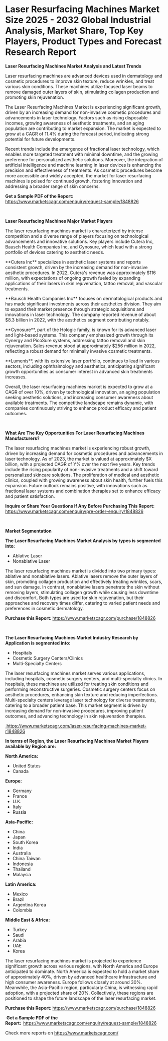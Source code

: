 <p><h1>Laser Resurfacing Machines Market Size 2025 - 2032 Global Industrial Analysis, Market Share, Top Key Players, Product Types and Forecast Research Report</h1></p><p><strong>Laser Resurfacing Machines Market Analysis and Latest Trends</strong></p>
<p><p>Laser resurfacing machines are advanced devices used in dermatology and cosmetic procedures to improve skin texture, reduce wrinkles, and treat various skin conditions. These machines utilize focused laser beams to remove damaged outer layers of skin, stimulating collagen production and promoting skin rejuvenation. </p><p>The Laser Resurfacing Machines Market is experiencing significant growth, driven by an increasing demand for non-invasive cosmetic procedures and advancements in laser technology. Factors such as rising disposable incomes, growing awareness of aesthetic treatments, and an aging population are contributing to market expansion. The market is expected to grow at a CAGR of 11.4% during the forecast period, indicating strong potential for future developments.</p><p>Recent trends include the emergence of fractional laser technology, which enables more targeted treatment with minimal downtime, and the growing preference for personalized aesthetic solutions. Moreover, the integration of artificial intelligence and machine learning in laser devices is enhancing the precision and effectiveness of treatments. As cosmetic procedures become more accessible and widely accepted, the market for laser resurfacing machines is poised for continued growth, fostering innovation and addressing a broader range of skin concerns.</p></p>
<p><strong>Get a Sample PDF of the Report:&nbsp;</strong> <a href="https://www.marketscagr.com/enquiry/request-sample/1848826?utm_campaign=2796&utm_medium=2&utm_source=Github&utm_content=ia&utm_term=04032025&utm_id=laser-resurfacing-machines">https://www.marketscagr.com/enquiry/request-sample/1848826</a></p>
<p>&nbsp;</p>
<p><strong>Laser Resurfacing Machines Major Market Players</strong></p>
<p><p>The laser resurfacing machines market is characterized by intense competition and a diverse range of players focusing on technological advancements and innovative solutions. Key players include Cutera Inc, Bausch Health Companies Inc, and Cynosure, which lead with a strong portfolio of devices catering to aesthetic needs.</p><p>**Cutera Inc** specializes in aesthetic laser systems and reports consistent growth, driven by the increasing demand for non-invasive aesthetic procedures. In 2022, Cutera's revenue was approximately $116 million, with expectations of ongoing growth fueled by expanding applications of their lasers in skin rejuvenation, tattoo removal, and vascular treatments.</p><p>**Bausch Health Companies Inc** focuses on dermatological products and has made significant investments across their aesthetics division. They aim to expand their market presence through strategic acquisitions and innovations in laser technology. The company reported revenue of about $8.3 billion in 2022, with the aesthetics segment contributing notably.</p><p>**Cynosure**, part of the Hologic family, is known for its advanced laser and light-based systems. This company emphasized growth through its Cynergy and PicoSure systems, addressing tattoo removal and skin rejuvenation. Sales revenue stood at approximately $256 million in 2022, reflecting a robust demand for minimally invasive cosmetic treatments.</p><p>**Lumenis**, with its extensive laser portfolio, continues to lead in various sectors, including ophthalmology and aesthetics, anticipating significant growth opportunities as consumer interest in advanced skin treatments increases. </p><p>Overall, the laser resurfacing machines market is expected to grow at a CAGR of over 10%, driven by technological innovation, an aging population seeking aesthetic solutions, and increasing consumer awareness about available treatments. The competitive landscape remains dynamic, with companies continuously striving to enhance product efficacy and patient outcomes.</p></p>
<p>&nbsp;</p>
<p><strong>What Are The Key Opportunities For Laser Resurfacing Machines Manufacturers?</strong></p>
<p><p>The laser resurfacing machines market is experiencing robust growth, driven by increasing demand for cosmetic procedures and advancements in laser technology. As of 2023, the market is valued at approximately $X billion, with a projected CAGR of Y% over the next five years. Key trends include the rising popularity of non-invasive treatments and a shift toward personalized skincare solutions. The proliferation of medical and aesthetic clinics, coupled with growing awareness about skin health, further fuels this expansion. Future outlook remains positive, with innovations such as fractional laser systems and combination therapies set to enhance efficacy and patient satisfaction.</p></p>
<p><strong>Inquire or Share Your Questions If Any Before Purchasing This Report:</strong> <a href="https://www.marketscagr.com/enquiry/pre-order-enquiry/1848826?utm_campaign=2796&utm_medium=2&utm_source=Github&utm_content=ia&utm_term=04032025&utm_id=laser-resurfacing-machines">https://www.marketscagr.com/enquiry/pre-order-enquiry/1848826</a></p>
<p>&nbsp;</p>
<p><strong>Market Segmentation</strong></p>
<p><strong>The Laser Resurfacing Machines Market Analysis by types is segmented into:</strong></p>
<p><ul><li>Ablative Laser</li><li>Nonablative Laser</li></ul></p>
<p><p>The laser resurfacing machines market is divided into two primary types: ablative and nonablative lasers. Ablative lasers remove the outer layers of skin, promoting collagen production and effectively treating wrinkles, scars, and sun damage. In contrast, nonablative lasers penetrate the skin without removing layers, stimulating collagen growth while causing less downtime and discomfort. Both types are used for skin rejuvenation, but their approaches and recovery times differ, catering to varied patient needs and preferences in cosmetic dermatology.</p></p>
<p><strong>Purchase this Report:&nbsp;</strong><a href="https://www.marketscagr.com/purchase/1848826?utm_campaign=2796&utm_medium=2&utm_source=Github&utm_content=ia&utm_term=04032025&utm_id=laser-resurfacing-machines">https://www.marketscagr.com/purchase/1848826</a></p>
<p>&nbsp;</p>
<p><strong>The Laser Resurfacing Machines Market Industry Research by Application is segmented into:</strong></p>
<p><ul><li>Hospitals</li><li>Cosmetic Surgery Centers/Clinics</li><li>Multi-Specialty Centers</li></ul></p>
<p><p>The laser resurfacing machines market serves various applications, including hospitals, cosmetic surgery centers, and multi-specialty clinics. In hospitals, these machines are utilized for treating skin conditions and performing reconstructive surgeries. Cosmetic surgery centers focus on aesthetic procedures, enhancing skin texture and reducing imperfections. Multi-specialty centers leverage laser technology for diverse treatments, catering to a broader patient base. This market segment is driven by increasing demand for non-invasive procedures, improving patient outcomes, and advancing technology in skin rejuvenation therapies.</p></p>
<p><a href="https://www.marketscagr.com/laser-resurfacing-machines-market-r1848826?utm_campaign=2796&utm_medium=2&utm_source=Github&utm_content=ia&utm_term=04032025&utm_id=laser-resurfacing-machines">&nbsp;https://www.marketscagr.com/laser-resurfacing-machines-market-r1848826</a></p>
<p><strong>In terms of Region, the Laser Resurfacing Machines Market Players available by Region are:</strong></p>
<p>
    <p> <strong> North America: </strong>
        <ul>
            <li>United States</li>
            <li>Canada</li>
        </ul>
        </p> 
    <p> <strong> Europe: </strong>
        <ul>
            <li>Germany</li>
            <li>France</li>
            <li>U.K.</li>
            <li>Italy</li>
            <li>Russia</li>
        </ul>
        </p> 
    <p> <strong> Asia-Pacific: </strong>
        <ul>
            <li>China</li>
            <li>Japan</li>
            <li>South Korea</li>
            <li>India</li>
            <li>Australia</li>
            <li>China Taiwan</li>
            <li>Indonesia</li>
            <li>Thailand</li>
            <li>Malaysia</li>
        </ul>
        </p> 
    <p> <strong> Latin America: </strong>
        <ul>
            <li>Mexico</li>
            <li>Brazil</li>
            <li>Argentina Korea</li>
            <li>Colombia</li>
        </ul>
        </p> 
    <p> <strong> Middle East & Africa: </strong>
        <ul>
            <li>Turkey</li>
            <li>Saudi</li>
            <li>Arabia</li>
            <li>UAE</li>
            <li>Korea</li>
        </ul>
    </p>
    </p>
<p><p>The laser resurfacing machines market is projected to experience significant growth across various regions, with North America and Europe anticipated to dominate. North America is expected to hold a market share of approximately 40%, driven by advanced healthcare infrastructure and high consumer awareness. Europe follows closely at around 30%. Meanwhile, the Asia-Pacific region, particularly China, is witnessing rapid adoption, with a projected share of 20%. Collectively, these regions are positioned to shape the future landscape of the laser resurfacing market.</p></p>
<p><strong>Purchase this Report: </strong><a href="https://www.marketscagr.com/purchase/1848826?utm_campaign=2796&utm_medium=2&utm_source=Github&utm_content=ia&utm_term=04032025&utm_id=laser-resurfacing-machines">https://www.marketscagr.com/purchase/1848826</a></p>
<p>&nbsp;<strong>Get a Sample PDF of the Report:&nbsp;&nbsp;</strong><a href="https://www.marketscagr.com/enquiry/request-sample/1848826?utm_campaign=2796&utm_medium=2&utm_source=Github&utm_content=ia&utm_term=04032025&utm_id=laser-resurfacing-machines">https://www.marketscagr.com/enquiry/request-sample/1848826</a></p>
<p><strong></strong></p>
<p>Check more reports on <a href="https://www.marketscagr.com/?utm_campaign=2796&utm_medium=2&utm_source=Github&utm_content=ia&utm_term=04032025&utm_id=laser-resurfacing-machines">https://www.marketscagr.com/</a></p>